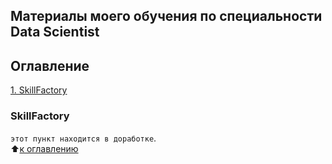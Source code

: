 ## Материалы моего обучения по специальности Data Scientist

## Оглавление  
[1. SkillFactory](/README.md#SkillFactory)  


### SkillFactory  
`этот пункт находится в доработке`.  
:arrow_up:[к оглавлению](/README.md#Оглавление)